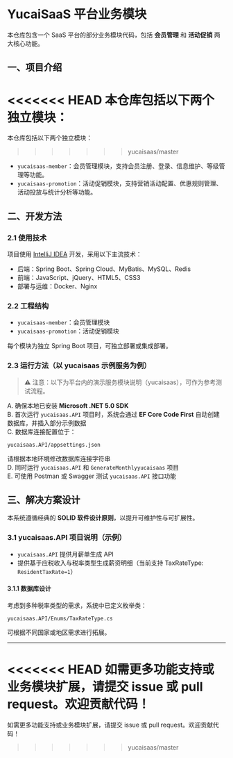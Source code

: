 # YucaiSaaS 平台业务模块

本仓库包含一个 SaaS 平台的部分业务模块代码，包括 **会员管理** 和 **活动促销** 两大核心功能。

## 一、项目介绍

<<<<<<< HEAD
本仓库包括以下两个独立模块：
=======
本仓库包括以下两个独立模块：
>>>>>>> yucaisaas/master

- `yucaisaas-member`：会员管理模块，支持会员注册、登录、信息维护、等级管理等功能。
- `yucaisaas-promotion`：活动促销模块，支持营销活动配置、优惠规则管理、活动投放与统计分析等功能。

## 二、开发方法

### 2.1 使用技术

项目使用 [IntelliJ IDEA](https://www.jetbrains.com/idea/) 开发，采用以下主流技术：

- 后端：Spring Boot、Spring Cloud、MyBatis、MySQL、Redis
- 前端：JavaScript、jQuery、HTML5、CSS3
- 部署与运维：Docker、Nginx

### 2.2 工程结构

- `yucaisaas-member`：会员管理模块
- `yucaisaas-promotion`：活动促销模块

每个模块为独立 Spring Boot 项目，可独立部署或集成部署。

### 2.3 运行方法（以 yucaisaas 示例服务为例）

> ⚠️ 注意：以下为平台内的演示服务模块说明（yucaisaas），可作为参考测试流程。

A. 确保本地已安装 **Microsoft .NET 5.0 SDK**  
B. 首次运行 `yucaisaas.API` 项目时，系统会通过 **EF Core Code First** 自动创建数据库，并插入部分示例数据  
C. 数据库连接配置位于：  
```
yucaisaas.API/appsettings.json
```
请根据本地环境修改数据库连接字符串  
D. 同时运行 `yucaisaas.API` 和 `GenerateMonthlyyucaisaas` 项目  
E. 可使用 Postman 或 Swagger 测试 `yucaisaas.API` 接口功能  

## 三、解决方案设计

本系统遵循经典的 **SOLID 软件设计原则**，以提升可维护性与可扩展性。

### 3.1 yucaisaas.API 项目说明（示例）

- `yucaisaas.API` 提供月薪单生成 API
- 提供基于应税收入与税率类型生成薪资明细（当前支持 TaxRateType: `ResidentTaxRate=1`）

#### 3.1.1 数据库设计

考虑到多种税率类型的需求，系统中已定义枚举类：  
```
yucaisaas.API/Enums/TaxRateType.cs
```

可根据不同国家或地区需求进行拓展。

---

<<<<<<< HEAD
如需更多功能支持或业务模块扩展，请提交 issue 或 pull request。欢迎贡献代码！
=======
如需更多功能支持或业务模块扩展，请提交 issue 或 pull request。欢迎贡献代码！
>>>>>>> yucaisaas/master

